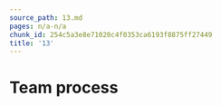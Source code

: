 ```yaml
---
source_path: 13.md
pages: n/a-n/a
chunk_id: 254c5a3e8e71020c4f0353ca6193f8875ff27449
title: '13'
---
```

# Team process
